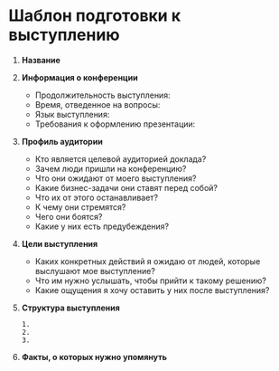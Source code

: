 # Шаблон подготовки к выступлению

1. **Название**

2. **Информация о конференции**

    * Продолжительность выступления:
    * Время, отведенное на вопросы:
    * Язык выступления:
    * Требования к оформлению презентации: 

3. **Профиль аудитории**
    
    * Кто является целевой аудиторией доклада?
    * Зачем люди пришли на конференцию?
    * Что они ожидают от моего выступления?
    * Какие бизнес-задачи они ставят перед собой?
    * Что их от этого останавливает?
    * К чему они стремятся?
    * Чего они боятся?
    * Какие у них есть предубеждения?

4. **Цели выступления**

    * Каких конкретных действий я ожидаю от людей, которые выслушают мое выступление?
    * Что им нужно услышать, чтобы прийти к такому решению?
    * Какие ощущения я хочу оставить у них после выступления?

5. **Структура выступления**
  
    ```
    1. 
    2.
    3. 
    ```
    
6. **Факты, о которых нужно упомянуть**